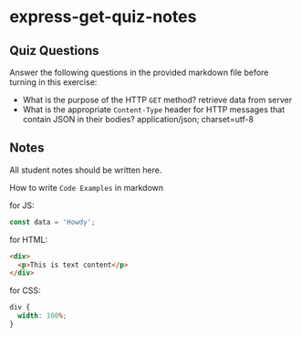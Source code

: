 # express-get-quiz-notes

## Quiz Questions

Answer the following questions in the provided markdown file before turning in this exercise:

- What is the purpose of the HTTP `GET` method?
  retrieve data from server
- What is the appropriate `Content-Type` header for HTTP messages that contain JSON in their bodies?
  application/json; charset=utf-8

## Notes

All student notes should be written here.

How to write `Code Examples` in markdown

for JS:

```javascript
const data = 'Howdy';
```

for HTML:

```html
<div>
  <p>This is text content</p>
</div>
```

for CSS:

```css
div {
  width: 100%;
}
```
